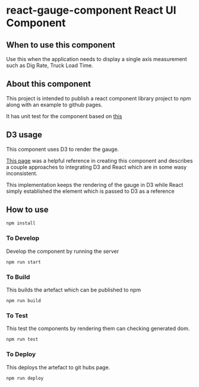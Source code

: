 # react-gauge-component React UI Component    

## When to use this component

Use this when the application needs to display a single axis measurement such as Dig Rate, Truck Load Time. 

## About this component
This project is intended to publish a react component library project to npm along with an example to github pages. 

It has unit test for the component based on [this](https://medium.com/javascript-scene/unit-testing-react-components-aeda9a44aae2)

## D3 usage 

This component uses D3 to render the gauge.

[This page](https://medium.com/@Elijah_Meeks/interactive-applications-with-react-d3-f76f7b3ebc71) was a helpful reference in creating this component and describes a couple approaches to integrating D3 and React which are in some wasy inconsistent.

This implementation keeps the rendering of the gauge in D3 while React simply established the element which is passed to D3 as a reference 

## How to use

```
npm install
```

### To Develop

Develop the component by running the server
```
npm run start
```

### To Build

This builds the artefact which can be published to npm
```
npm run build
```

### To Test

This test the components by rendering them can checking generated dom.
```
npm run test
```

### To Deploy
This deploys the artefact to git hubs page.
```
npm run deploy
```